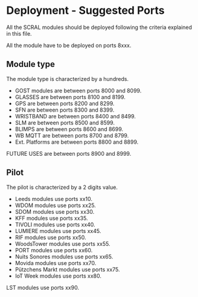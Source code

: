 # Deployment - Suggested Ports
All the SCRAL modules should be deployed following the criteria explained in this file.

All the module have to be deployed on ports 8xxx.

## Module type
The module type is characterized by a hundreds.

- GOST modules   are between ports 8000 and 8099.
- GLASSES        are between ports 8100 and 8199.
- GPS            are between ports 8200 and 8299.
- SFN            are between ports 8300 and 8399.
- WRISTBAND      are between ports 8400 and 8499.
- SLM            are between ports 8500 and 8599.
- BLIMPS         are between ports 8600 and 8699.
- WB MQTT        are between ports 8700 and 8799.
- Ext. Platforms are between ports 8800 and 8899.

FUTURE USES      are between ports 8900 and 8999.

## Pilot
The pilot is characterized by a 2 digits value.

- Leeds modules           use ports xx10.
- WDOM modules            use ports xx25.
- SDOM modules            use ports xx30.
- KFF modules             use ports xx35.
- TIVOLI modules          use ports xx40.
- LUMIERE modules         use ports xx45.
- RIF modules             use ports xx50.
- WoodsTower modules      use ports xx55.
- PORT modules            use ports xx60.
- Nuits Sonores modules   use ports xx65.
- Movida modules          use ports xx70.
- Pützchens Markt modules use ports xx75.
- IoT Week modules        use ports xx80.

LST modules               use ports xx90.
